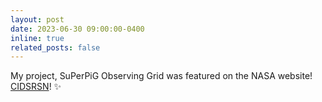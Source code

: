 ```yaml
---
layout: post
date: 2023-06-30 09:00:00-0400
inline: true
related_posts: false
---
```


My project, SuPerPiG Observing Grid was featured on the NASA website! [CIDSRSN](https://science.nasa.gov/get-involved/citizen-science/newly-selected-citizen-science-proposals-a-peek-at-whats-next/)! :sparkles:
